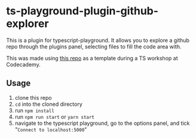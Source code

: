 # ts-playground-plugin-github-explorer

This is a plugin for typescript-playground. It allows you to explore a github repo through the plugins panel, selecting files to fill the code area with.

This was made using [this repo](https://github.com/gojutin/typescript-playground-plugin-svelte) as a template during a TS workshop at Codecademy. 

## Usage
1. clone this repo
2. `cd` into the cloned directory
3. run `npm install`
4. run `npm run start` or `yarn start`
5. navigate to the typescript playground, go to the options panel, and tick "`Connect to localhost:5000`"

